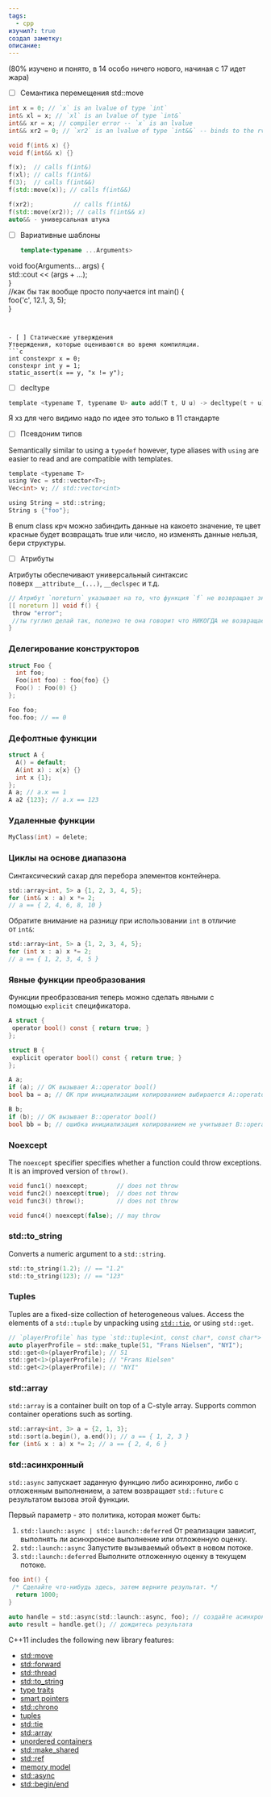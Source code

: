 ```yaml
---
tags:
  - cpp
изучил?: true
создал заметку: 
описание:
---
```

(80% изучено и понято, в 14 особо ничего нового, начиная с 17 идет жара)



- [ ] Семантика перемещения std::move
 ```cpp
int x = 0; // `x` is an lvalue of type `int`
int& xl = x; // `xl` is an lvalue of type `int&`
int&& xr = x; // compiler error -- `x` is an lvalue
int&& xr2 = 0; // `xr2` is an lvalue of type `int&&` -- binds to the rvalue temporary, `0`

void f(int& x) {}
void f(int&& x) {}

f(x);  // calls f(int&)
f(xl); // calls f(int&)
f(3);  // calls f(int&&)
f(std::move(x)); // calls f(int&&)

f(xr2);           // calls f(int&)
f(std::move(xr2)); // calls f(int&& x)
auto&& - универсальная штука
```
- [ ] Вариативные шаблоны
  ```cpp
  template<typename ...Arguments>  
void foo(Arguments... args) {  
  std::cout << (args + ...);  
}  
//как бы так вообще просто получается
int main() {  
  foo('c', 12.1, 3, 5);  
}
```


- [ ] Статические утверждения
Утверждения, которые оцениваются во время компиляции.
```c
int constexpr x = 0;
constexpr int y = 1;
static_assert(x == y, "x != y");
```

- [ ] decltype
```c
template <typename T, typename U> auto add(T t, U u) -> decltype(t + u) { return t + u; }
```
Я хз для чего видимо надо по идее это только в 11 стандарте

- [ ]  Псевдоним типов

Semantically similar to using a `typedef` however, type aliases with `using` are easier to read and are compatible with templates.

```c
template <typename T>
using Vec = std::vector<T>;
Vec<int> v; // std::vector<int>

using String = std::string;
String s {"foo"};
```


В enum class крч можно забиндить данные на какоето значение, те цвет красные будет возвращать true или число, но изменять данные нельзя, бери структуры.


- [ ] Атрибуты

Атрибуты обеспечивают универсальный синтаксис поверх `__attribute__(...)`, `__declspec` и т.д.

```c
// Атрибут `noreturn` указывает на то, что функция `f` не возвращает значение.
[[ noreturn ]] void f() {
 throw "error";
 //ты гуглил делай так, полезно те она говорит что НИКОГДА не возвращает управление
}
```

### Делегирование конструкторов

```c
struct Foo {
  int foo;
  Foo(int foo) : foo{foo} {}
  Foo() : Foo(0) {}
};

Foo foo;
foo.foo; // == 0
```

### Дефолтные функции

```c
struct A {
  A() = default;
  A(int x) : x{x} {}
  int x {1};
};
A a; // a.x == 1
A a2 {123}; // a.x == 123
```

### Удаленные функции
```c
MyClass(int) = delete;
```

### Циклы на основе диапазона
Синтаксический сахар для перебора элементов контейнера.
```c
std::array<int, 5> a {1, 2, 3, 4, 5};
for (int& x : a) x *= 2;
// a == { 2, 4, 6, 8, 10 }
```
Обратите внимание на разницу при использовании `int` в отличие от `int&`:
```c
std::array<int, 5> a {1, 2, 3, 4, 5};
for (int x : a) x *= 2;
// a == { 1, 2, 3, 4, 5 }
```

### Явные функции преобразования
Функции преобразования теперь можно сделать явными с помощью `explicit` спецификатора.
```c
A struct {
 operator bool() const { return true; }
};

struct B {
 explicit operator bool() const { return true; }
};

A a;
if (a); // OK вызывает A::operator bool()
bool ba = a; // OK при инициализации копированием выбирается A::operator bool()

B b;
if (b); // OK вызывает B::operator bool()
bool bb = b; // ошибка инициализация копированием не учитывает B::operator bool()
```


### Noexcept

The `noexcept` specifier specifies whether a function could throw exceptions. It is an improved version of `throw()`.

```c
void func1() noexcept;        // does not throw
void func2() noexcept(true);  // does not throw
void func3() throw();         // does not throw

void func4() noexcept(false); // may throw
```


### std::to_string
Converts a numeric argument to a `std::string`.

```c
std::to_string(1.2); // == "1.2"
std::to_string(123); // == "123"
```


### Tuples

Tuples are a fixed-size collection of heterogeneous values. Access the elements of a `std::tuple` by unpacking using [`std::tie`](https://github.com/AnthonyCalandra/modern-cpp-features/blob/master/CPP11.md#stdtie), or using `std::get`.

```c
// `playerProfile` has type `std::tuple<int, const char*, const char*>`.
auto playerProfile = std::make_tuple(51, "Frans Nielsen", "NYI");
std::get<0>(playerProfile); // 51
std::get<1>(playerProfile); // "Frans Nielsen"
std::get<2>(playerProfile); // "NYI"
```

### std::array
`std::array` is a container built on top of a C-style array. Supports common container operations such as sorting.

```c
std::array<int, 3> a = {2, 1, 3};
std::sort(a.begin(), a.end()); // a == { 1, 2, 3 }
for (int& x : a) x *= 2; // a == { 2, 4, 6 }
```

### std::асинхронный

`std::async` запускает заданную функцию либо асинхронно, либо с отложенным выполнением, а затем возвращает `std::future` с результатом вызова этой функции.

Первый параметр - это политика, которая может быть:

1. `std::launch::async | std::launch::deferred` От реализации зависит, выполнять ли асинхронное выполнение или отложенную оценку.
2. `std::launch::async` Запустите вызываемый объект в новом потоке.
3. `std::launch::deferred` Выполните отложенную оценку в текущем потоке.

```c
foo int() {
 /* Сделайте что-нибудь здесь, затем верните результат. */
  return 1000;
}

auto handle = std::async(std::launch::async, foo); // создайте асинхронную задачу
auto result = handle.get(); // дождитесь результата
```


C++11 includes the following new library features:

- [std::move](https://github.com/AnthonyCalandra/modern-cpp-features/blob/master/CPP11.md#stdmove)
- [std::forward](https://github.com/AnthonyCalandra/modern-cpp-features/blob/master/CPP11.md#stdforward)
- [std::thread](https://github.com/AnthonyCalandra/modern-cpp-features/blob/master/CPP11.md#stdthread)
- [std::to_string](https://github.com/AnthonyCalandra/modern-cpp-features/blob/master/CPP11.md#stdto_string)
- [type traits](https://github.com/AnthonyCalandra/modern-cpp-features/blob/master/CPP11.md#type-traits)
- [smart pointers](https://github.com/AnthonyCalandra/modern-cpp-features/blob/master/CPP11.md#smart-pointers)
- [std::chrono](https://github.com/AnthonyCalandra/modern-cpp-features/blob/master/CPP11.md#stdchrono)
- [tuples](https://github.com/AnthonyCalandra/modern-cpp-features/blob/master/CPP11.md#tuples)
- [std::tie](https://github.com/AnthonyCalandra/modern-cpp-features/blob/master/CPP11.md#stdtie)
- [std::array](https://github.com/AnthonyCalandra/modern-cpp-features/blob/master/CPP11.md#stdarray)
- [unordered containers](https://github.com/AnthonyCalandra/modern-cpp-features/blob/master/CPP11.md#unordered-containers)
- [std::make_shared](https://github.com/AnthonyCalandra/modern-cpp-features/blob/master/CPP11.md#stdmake_shared)
- [std::ref](https://github.com/AnthonyCalandra/modern-cpp-features/blob/master/CPP11.md#stdref)
- [memory model](https://github.com/AnthonyCalandra/modern-cpp-features/blob/master/CPP11.md#memory-model)
- [std::async](https://github.com/AnthonyCalandra/modern-cpp-features/blob/master/CPP11.md#stdasync)
- [std::begin/end](https://github.com/AnthonyCalandra/modern-cpp-features/blob/master/CPP11.md#stdbeginend)